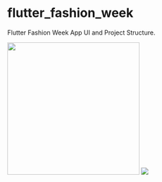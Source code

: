 # flutter_fashion_week
Flutter Fashion Week App UI and Project Structure.


<img src="https://imgur.com/a2RjIub.gif" width="300" />
<img src="https://imgur.com/rE4shhj.png" />

